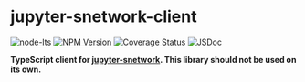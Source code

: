 jupyter-snetwork-client
=======================

[![node-lts](https://img.shields.io/node/v-lts/jupyter-snetwork-client)](https://nodejs.org/en/about/previous-releases)
[![NPM Version](https://img.shields.io/npm/v/jupyter-snetwork-client)](https://www.npmjs.com/package/jupyter-snetwork-client)
[![Coverage Status](https://coveralls.io/repos/github/hashiprobr/jupyter-snetwork-client/badge.svg)](https://coveralls.io/github/hashiprobr/jupyter-snetwork-client)
[![JSDoc](https://img.shields.io/badge/docs-reference-blue)](https://hashiprobr.github.io/jupyter-snetwork-client)

**TypeScript client for
[jupyter-snetwork](https://github.com/hashiprobr/jupyter-snetwork). This library
should not be used on its own.**

